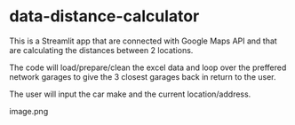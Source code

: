 # data-distance-calculator
This is a Streamlit app that are connected with Google Maps API and that are calculating the distances between 2 locations.

The code will load/prepare/clean the excel data and loop over the preffered network garages to give the 3 closest garages back in return to the user.

The user will input the car make and the current location/address.

image.png
